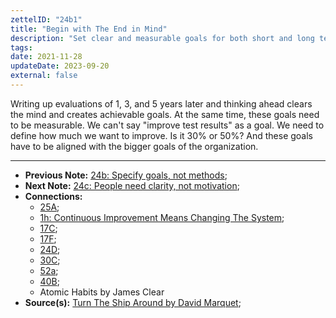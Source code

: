 ```yaml
---
zettelID: "24b1"
title: "Begin with The End in Mind"
description: "Set clear and measurable goals for both short and long term"
tags:
date: 2021-11-28
updateDate: 2023-09-20
external: false
---
```


Writing up evaluations of 1, 3, and 5 years later and thinking ahead clears the mind and creates achievable goals. At the same time, these goals need to be measurable. We can't say "improve test results" as a goal. We need to define how much we want to improve. Is it 30% or 50%? And these goals have to be aligned with the bigger goals of the organization.

---

- **Previous Note:** [24b: Specify goals, not methods](/notes/24b/);
- **Next Note:** [24c: People need clarity, not motivation](/notes/24c/);
- **Connections:**
  - [25A](/notes/25a/);
  - [1h: Continuous Improvement Means Changing The System](/notes/1h/);
  - [17C](/notes/17c/);
  - [17F](/notes/17f/);
  - [24D](/notes/24d/);
  - [30C](/notes/30c/);
  - [52a](/notes/52a/);
  - [40B](/notes/40b/);
  - Atomic Habits by James Clear
- **Source(s):** [Turn The Ship Around by David Marquet](/turn-the-ship-around-summary-book-chapter-notes/);
